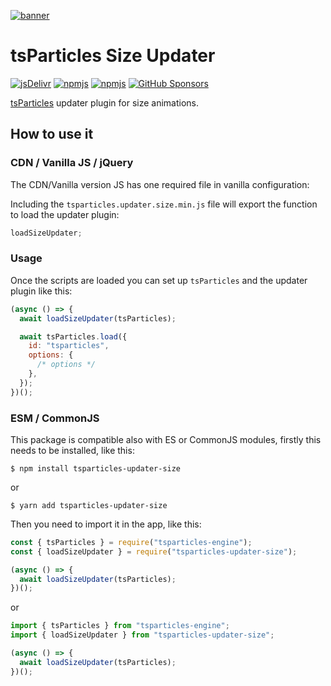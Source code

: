 [![banner](https://particles.js.org/images/banner2.png)](https://particles.js.org)

# tsParticles Size Updater

[![jsDelivr](https://data.jsdelivr.com/v1/package/npm/tsparticles-updater-size/badge)](https://www.jsdelivr.com/package/npm/tsparticles-updater-size)
[![npmjs](https://badge.fury.io/js/tsparticles-updater-size.svg)](https://www.npmjs.com/package/tsparticles-updater-size)
[![npmjs](https://img.shields.io/npm/dt/tsparticles-updater-size)](https://www.npmjs.com/package/tsparticles-updater-size) [![GitHub Sponsors](https://img.shields.io/github/sponsors/matteobruni)](https://github.com/sponsors/matteobruni)

[tsParticles](https://github.com/matteobruni/tsparticles) updater plugin for size animations.

## How to use it

### CDN / Vanilla JS / jQuery

The CDN/Vanilla version JS has one required file in vanilla configuration:

Including the `tsparticles.updater.size.min.js` file will export the function to load the updater plugin:

```javascript
loadSizeUpdater;
```

### Usage

Once the scripts are loaded you can set up `tsParticles` and the updater plugin like this:

```javascript
(async () => {
  await loadSizeUpdater(tsParticles);

  await tsParticles.load({
    id: "tsparticles",
    options: {
      /* options */
    },
  });
})();
```

### ESM / CommonJS

This package is compatible also with ES or CommonJS modules, firstly this needs to be installed, like this:

```shell
$ npm install tsparticles-updater-size
```

or

```shell
$ yarn add tsparticles-updater-size
```

Then you need to import it in the app, like this:

```javascript
const { tsParticles } = require("tsparticles-engine");
const { loadSizeUpdater } = require("tsparticles-updater-size");

(async () => {
  await loadSizeUpdater(tsParticles);
})();
```

or

```javascript
import { tsParticles } from "tsparticles-engine";
import { loadSizeUpdater } from "tsparticles-updater-size";

(async () => {
  await loadSizeUpdater(tsParticles);
})();
```
